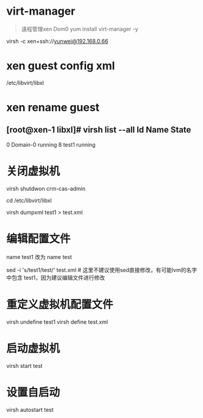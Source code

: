 
# virt-manager
> 遠程管理xen Dom0
yum install virt-manager -y

virsh -c xen+ssh://yunwei@192.168.0.66

# xen guest config xml #

/etc/libvirt/libxl

# xen rename guest

[root@xen-1 libxl]# virsh list --all
 Id    Name                           State
----------------------------------------------------
 0     Domain-0                       running
 8     test1                          running

# 关闭虚拟机

virsh shutdwon crm-cas-admin

cd /etc/libvirt/libxl

virsh dumpxml test1 > test.xml

# 编辑配置文件

name test1 改为 name test

sed -i 's/test1/test/' test.xml  # 这里不建议使用sed直接修改，有可能lvm的名字中包含 test1，因为建议编辑文件进行修改

# 重定义虚拟机配置文件

virsh undefine test1
virsh define test.xml

# 启动虚拟机

virsh start test

# 设置自启动

virsh autostart test

